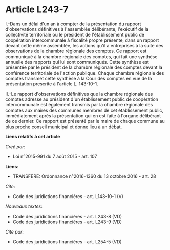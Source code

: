 # Article L243-7

I.-Dans un délai d'un an à compter de la présentation du rapport d'observations définitives à l'assemblée délibérante,
l'exécutif de la collectivité territoriale ou le président de l'établissement public de coopération intercommunale à
fiscalité propre présente, dans un rapport devant cette même assemblée, les actions qu'il a entreprises à la suite des
observations de la chambre régionale des comptes. Ce rapport est communiqué à la chambre régionale des comptes, qui fait une
synthèse annuelle des rapports qui lui sont communiqués. Cette synthèse est présentée par le président de la chambre
régionale des comptes devant la conférence territoriale de l'action publique. Chaque chambre régionale des comptes transmet
cette synthèse à la Cour des comptes en vue de la présentation prescrite à l'article L. 143-10-1. 

II.-Le rapport d'observations définitives que la chambre régionale des comptes adresse au président d'un établissement public
de coopération intercommunale est également transmis par la chambre régionale des comptes aux maires des communes membres de
cet établissement public, immédiatement après la présentation qui en est faite à l'organe délibérant de ce dernier. Ce
rapport est présenté par le maire de chaque commune au plus proche conseil municipal et donne lieu à un débat.

**Liens relatifs à cet article**

_Créé par_:

  - Loi n°2015-991 du 7 août 2015 - art. 107

**Liens**:

  - TRANSFERE: Ordonnance n°2016-1360 du 13 octobre 2016 - art. 28

_Cite_:

  - Code des juridictions financières - art. L143-10-1 (V)

_Nouveaux textes_:

  - Code des juridictions financières - art. L243-8 (VD)
  - Code des juridictions financières - art. L243-9 (VD)

_Cité par_:

  - Code des juridictions financières - art. L254-5 (VD)
